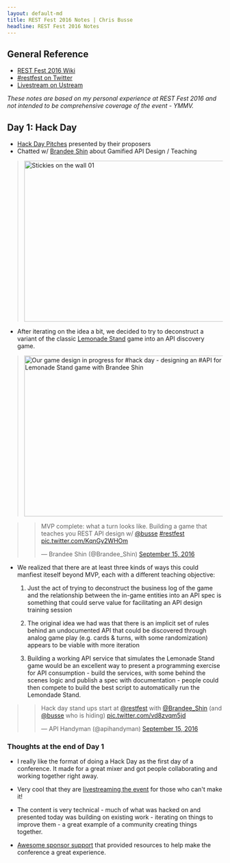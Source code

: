 ```yaml
---
layout: default-md
title: REST Fest 2016 Notes | Chris Busse
headline: REST Fest 2016 Notes
---
```


## General Reference

* [REST Fest 2016 Wiki](https://github.com/RESTFest/2016-Greenville/wiki)
* [#restfest on Twitter](https://twitter.com/search?f=tweets&vertical=default&q=%23restfest&src=typd)
* [Livestream on Ustream](http://www.ustream.tv/channel/parismtscout?utm_campaign=t.co&utm_source=ustre.am%2FsjxS&utm_medium=social&utm_content=20160915134252)

*These notes are based on my personal experience at REST Fest 2016 and not intended to be comprehensive coverage of the event - YMMV.*

## Day 1: Hack Day

* [Hack Day Pitches](https://github.com/RESTFest/2016-Greenville/wiki/HackDay) presented by their proposers
* Chatted w/ [Brandee Shin](https://twitter.com/Brandee_Shin) about Gamified API Design / Teaching

> <a data-flickr-embed="true"  href="https://www.flickr.com/photos/bussefoto/29586939712/in/album-72157670599422244/" title="Stickies on the wall 01"><img src="https://c1.staticflickr.com/9/8551/29586939712_2f161fa296.jpg" width="500" height="375" alt="Stickies on the wall 01"></a><script async src="//embedr.flickr.com/assets/client-code.js" charset="utf-8"></script>

* After iterating on the idea a bit, we decided to try to deconstruct a variant of the classic [Lemonade Stand](https://en.wikipedia.org/wiki/Lemonade_Stand) game into an API discovery game.

> <a data-flickr-embed="true"  href="https://www.flickr.com/photos/bussefoto/29666636046/" title="Our game design in progress for #hack day - designing an #API for the Lemonade Stand game with Brandee Shin"><img src="https://c7.staticflickr.com/9/8574/29666636046_5d0f2abaa9.jpg" width="500" height="375" alt="Our game design in progress for #hack day - designing an #API for the Lemonade Stand game with Brandee Shin"></a><script async src="//embedr.flickr.com/assets/client-code.js" charset="utf-8"></script>

> <blockquote class="twitter-tweet" data-lang="en"><p lang="en" dir="ltr">MVP complete: what a turn looks like. Building a game that teaches you REST API design w/ <a href="https://twitter.com/busse">@busse</a> <a href="https://twitter.com/hashtag/restfest?src=hash">#restfest</a> <a href="https://t.co/KqnGy2WHOm">pic.twitter.com/KqnGy2WHOm</a></p>&mdash; Brandee Shin (@Brandee_Shin) <a href="https://twitter.com/Brandee_Shin/status/776495595808776192">September 15, 2016</a></blockquote>
<script async src="//platform.twitter.com/widgets.js" charset="utf-8"></script>

* We realized that there are at least three kinds of ways this could manfiest iteself beyond MVP, each with a different teaching objective:

  1. Just the act of trying to deconstruct the business log of the game and the relationship between the in-game entities into an API spec is something that could serve value for facilitating an API design training session

  2. The original idea we had was that there is an implicit set of rules behind an undocumented API that could be discovered through analog game play (e.g. cards & turns, with some randomization) appears to be viable with more iteration

  3. Building a working API service that simulates the Lemonade Stand game would be an excellent way to present a programming exercise for API consumption - build the services, with some behind the scenes logic and publish a spec with documentation - people could then compete to build the best script to automatically run the Lemondade Stand.

> <blockquote class="twitter-tweet" data-lang="en"><p lang="en" dir="ltr">Hack day stand ups start at <a href="https://twitter.com/restfest">@restfest</a> with <a href="https://twitter.com/Brandee_Shin">@Brandee_Shin</a> (and <a href="https://twitter.com/busse">@busse</a> who is hiding) <a href="https://t.co/vd8zvqm5jd">pic.twitter.com/vd8zvqm5jd</a></p>&mdash; API Handyman (@apihandyman) <a href="https://twitter.com/apihandyman/status/776516407920033796">September 15, 2016</a></blockquote>
<script async src="//platform.twitter.com/widgets.js" charset="utf-8"></script>

### Thoughts at the end of Day 1

* I really like the format of doing a Hack Day as the first day of a conference. It made for a great mixer and got people collaborating and working together right away.

* Very cool that they are [livestreaming the event](http://www.ustream.tv/channel/parismtscout?utm_campaign=t.co&utm_source=ustre.am%2FsjxS&utm_medium=social&utm_content=20160915134252) for those who can't make it!

* The content is very technical - much of what was hacked on and presented today was building on existing work - iterating on things to improve them - a great example of a community creating things together.

* [Awesome sponsor support](https://2016.restfest.org/us/sponsors.html) that provided resources to help make the conference a great experience.

